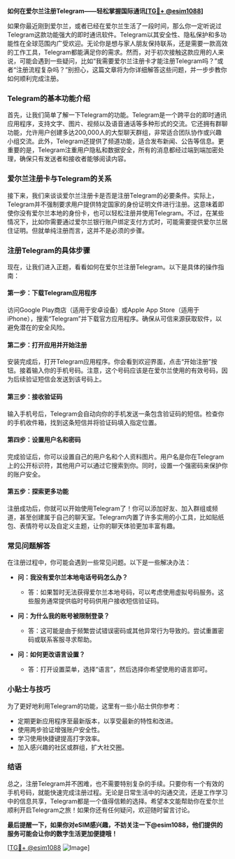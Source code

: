 **如何在爱尔兰注册Telegram——轻松掌握国际通讯[[TG💪+ @esim1088](https://t.me/s/esim1088)]**

如果你最近刚到爱尔兰，或者已经在爱尔兰生活了一段时间，那么你一定听说过Telegram这款功能强大的即时通讯软件。Telegram以其安全性、隐私保护和多功能性在全球范围内广受欢迎。无论你是想与家人朋友保持联系，还是需要一款高效的工作工具，Telegram都能满足你的需求。然而，对于初次接触这款应用的人来说，可能会遇到一些疑问，比如“我需要爱尔兰注册卡才能注册Telegram吗？”或者“注册流程复杂吗？”别担心，这篇文章将为你详细解答这些问题，并一步步教你如何顺利完成注册。

### Telegram的基本功能介绍

首先，让我们简单了解一下Telegram的功能。Telegram是一个跨平台的即时通讯应用程序，支持文字、图片、视频以及语音通话等多种形式的交流。它还拥有群聊功能，允许用户创建多达200,000人的大型聊天群组，非常适合团队协作或兴趣小组交流。此外，Telegram还提供了频道功能，适合发布新闻、公告等信息。更重要的是，Telegram注重用户隐私和数据安全，所有的消息都经过端到端加密处理，确保只有发送者和接收者能够阅读内容。

### 爱尔兰注册卡与Telegram的关系

接下来，我们来谈谈爱尔兰注册卡是否是注册Telegram的必要条件。实际上，Telegram并不强制要求用户提供特定国家的身份证明文件进行注册。这意味着即使你没有爱尔兰本地的身份卡，也可以轻松注册并使用Telegram。不过，在某些情况下，比如你需要通过爱尔兰银行账户绑定支付方式时，可能需要提供爱尔兰居住证明。但就单纯注册而言，这并不是必须的步骤。

### 注册Telegram的具体步骤

现在，让我们进入正题，看看如何在爱尔兰注册Telegram。以下是具体的操作指南：

#### 第一步：下载Telegram应用程序
访问Google Play商店（适用于安卓设备）或Apple App Store（适用于iPhone），搜索“Telegram”并下载官方应用程序。确保从可信来源获取软件，以避免潜在的安全风险。

#### 第二步：打开应用并开始注册
安装完成后，打开Telegram应用程序。你会看到欢迎界面，点击“开始注册”按钮。接着输入你的手机号码。注意，这个号码应该是在爱尔兰使用的有效号码，因为后续验证短信会发送到该号码上。

#### 第三步：接收验证码
输入手机号后，Telegram会自动向你的手机发送一条包含验证码的短信。检查你的手机收件箱，找到这条短信并将验证码填入指定位置。

#### 第四步：设置用户名和密码
完成验证后，你可以设置自己的用户名和个人资料图片。用户名是你在Telegram上的公开标识符，其他用户可以通过它搜索到你。同时，设置一个强密码来保护你的账户安全。

#### 第五步：探索更多功能
注册成功后，你就可以开始使用Telegram了！你可以添加好友、加入群组或频道，甚至创建属于自己的聊天室。Telegram内置了许多实用的小工具，比如贴纸包、表情符号以及自定义主题，让你的聊天体验更加丰富有趣。

### 常见问题解答

在注册过程中，你可能会遇到一些常见问题。以下是一些解决办法：

- **问：我没有爱尔兰本地电话号码怎么办？**
  - 答：如果暂时无法获得爱尔兰本地号码，可以考虑使用虚拟号码服务。这些服务通常提供临时号码供用户接收短信验证码。
  
- **问：为什么我的账号被限制登录？**
  - 答：这可能是由于频繁尝试错误密码或其他异常行为导致的。尝试重置密码或联系客服寻求帮助。

- **问：如何更改语言设置？**
  - 答：打开设置菜单，选择“语言”，然后选择你希望使用的语言即可。

### 小贴士与技巧

为了更好地利用Telegram的功能，这里有一些小贴士供你参考：

- 定期更新应用程序至最新版本，以享受最新的特性和改进。
- 使用两步验证增强账户安全性。
- 学习使用快捷键提高打字效率。
- 加入感兴趣的社区或群组，扩大社交圈。

### 结语

总之，注册Telegram并不困难，也不需要特别复杂的手续。只要你有一个有效的手机号码，就能快速完成注册过程。无论是日常生活中的沟通交流，还是工作学习中的信息共享，Telegram都是一个值得信赖的选择。希望本文能帮助你在爱尔兰顺利开启Telegram之旅！如果你还有任何疑问，欢迎随时留言讨论。

**最后提醒一下，如果你对eSIM感兴趣，不妨关注一下@esim1088，他们提供的服务可能会让你的数字生活更加便捷哦！**

[[TG💪+ @esim1088](https://t.me/s/esim1088) ![Image](https://i.postimg.cc/4NQfJmqS/Snipaste-2025-05-13-00-14-12.png)]